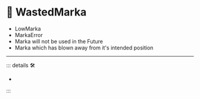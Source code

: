 # 🔻 <via>WastedMarka</via>

- LowMarka
- MarkaError
- Marka will not be used in the Future
- Marka which has blown away from it's intended position

---

<!-- =================================================== -->
<!-- =================================================== -->
<!-- =================================================== -->
<!-- =================================================== -->
<!-- =================================================== -->
::: details 🛠

-

:::
